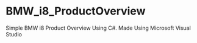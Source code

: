 # BMW_i8_ProductOverview
Simple BMW i8 Product Overview Using C#. Made Using Microsoft Visual Studio

